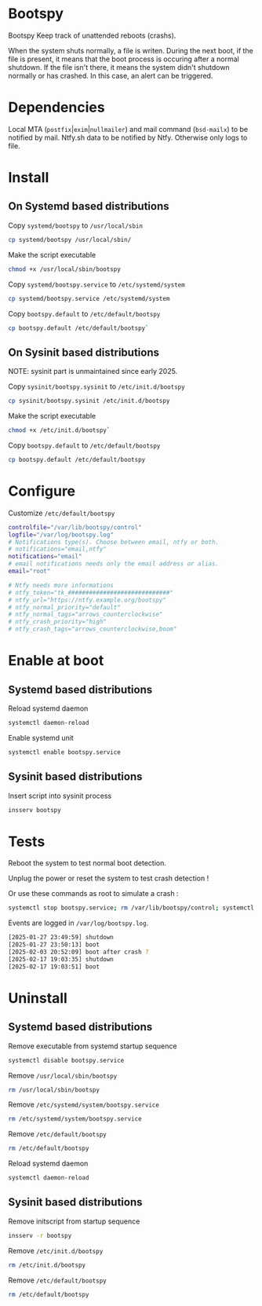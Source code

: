 # Bootspy

Bootspy Keep track of unattended reboots (crashs).

When the system shuts normally, a file is writen. During the next boot, if the
file is present, it means that the boot process is occuring after a normal
shutdown. If the file isn't there, it means the system didn't shutdown normally
or has crashed. In this case, an alert can be triggered.

# Dependencies

Local MTA (`postfix`|`exim`|`nullmailer`) and mail command (`bsd-mailx`) to be notified by mail.
Ntfy.sh data to be notified by Ntfy. Otherwise only logs to file.

# Install

## On Systemd based distributions

Copy `systemd/bootspy` to `/usr/local/sbin`
```sh
cp systemd/bootspy /usr/local/sbin/
```
Make the script executable
```sh
chmod +x /usr/local/sbin/bootspy
```
Copy `systemd/bootspy.service` to `/etc/systemd/system`
```sh
cp systemd/bootspy.service /etc/systemd/system
```
Copy `bootspy.default` to `/etc/default/bootspy`
```sh
cp bootspy.default /etc/default/bootspy`
```

## On Sysinit based distributions

NOTE: sysinit part is unmaintained since early 2025.

Copy `sysinit/bootspy.sysinit` to `/etc/init.d/bootspy`
```sh
cp sysinit/bootspy.sysinit /etc/init.d/bootspy
```
Make the script executable
```sh
chmod +x /etc/init.d/bootspy`
```
Copy `bootspy.default` to `/etc/default/bootspy`
```sh
cp bootspy.default /etc/default/bootspy
```

# Configure

Customize `/etc/default/bootspy`
```sh
controlfile="/var/lib/bootspy/control"
logfile="/var/log/bootspy.log"
# Notifications type(s). Choose between email, ntfy or both.
# notifications="email,ntfy"
notifications="email"
# email notifications needs only the email address or alias.
email="root"

# Ntfy needs more informations
# ntfy_token="tk_#############################"
# ntfy_url="https://ntfy.example.org/bootspy"
# ntfy_normal_priority="default"
# ntfy_normal_tags="arrows_counterclockwise"
# ntfy_crash_priority="high"
# ntfy_crash_tags="arrows_counterclockwise,boom"
```

# Enable at boot

## Systemd based distributions

Reload systemd daemon
```sh
systemctl daemon-reload
```
Enable systemd unit
```sh
systemctl enable bootspy.service
```

## Sysinit based distributions

Insert script into sysinit process
```sh
insserv bootspy
```

# Tests

Reboot the system to test normal boot detection.

Unplug the power or reset the system to test crash detection !

Or use these commands as root to simulate a crash :
```sh
systemctl stop bootspy.service; rm /var/lib/bootspy/control; systemctl start bootspy.service
```

Events are logged in `/var/log/bootspy.log`.

```sh
[2025-01-27 23:49:59] shutdown
[2025-01-27 23:50:13] boot
[2025-02-03 20:52:09] boot after crash ?
[2025-02-17 19:03:35] shutdown
[2025-02-17 19:03:51] boot
```

# Uninstall

## Systemd based distributions

Remove executable from systemd startup sequence
```sh
systemctl disable bootspy.service
```
Remove `/usr/local/sbin/bootspy`
```sh
rm /usr/local/sbin/bootspy
```
Remove `/etc/systemd/system/bootspy.service`
```sh
rm /etc/systemd/system/bootspy.service
```
Remove `/etc/default/bootspy`
```sh
rm /etc/default/bootspy
```
Reload systemd daemon
```sh
systemctl daemon-reload
```

## Sysinit based distributions

Remove initscript from startup sequence
```sh
insserv -r bootspy
```
Remove `/etc/init.d/bootspy`
```sh
rm /etc/init.d/bootspy
```
Remove `/etc/default/bootspy`
```sh
rm /etc/default/bootspy
```
